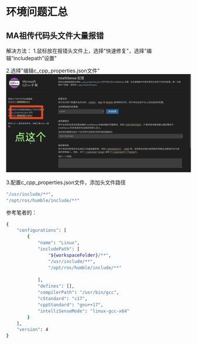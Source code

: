 # 环境问题汇总

## MA祖传代码头文件大量报错

解决方法：
1.鼠标放在报错头文件上，选择"快速修复"，选择"编辑“includepath”设置"

2.选择"编辑c_cpp_properties.json文件"  
![第2步](ubuntu_environment/images/test01.jpg)

3.配置c_cpp_properties.json文件，添加头文件路径
```bash
"/usr/include/**",
"/opt/ros/humble/include/**"
```
参考笔者的：
```bash
{
    "configurations": [
        {
            "name": "Linux",
            "includePath": [
                "${workspaceFolder}/**",
                "/usr/include/**",
                "/opt/ros/humble/include/**"

            ],
            "defines": [],
            "compilerPath": "/usr/bin/gcc",
            "cStandard": "c17",
            "cppStandard": "gnu++17",
            "intelliSenseMode": "linux-gcc-x64"
        }
    ],
    "version": 4
}
```

